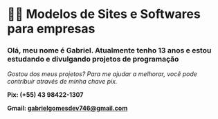 # 👨‍💻 Modelos de Sites e Softwares para empresas
   
   ### **Olá, meu nome é Gabriel. Atualmente tenho 13 anos e estou estudando e divulgando projetos de programação**
   
  *Gostou dos meus projetos? Para me ajudar a melhorar, você pode contribuir através de minha chave pix.*
   
**Pix: (+55) 43 98422-1307**

**Gmail: gabrielgomesdev746@gmail.com**